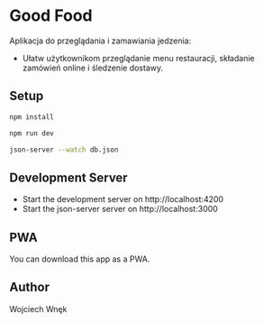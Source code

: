 # Good Food

Aplikacja do przeglądania i zamawiania jedzenia:

- Ułatw użytkownikom przeglądanie menu restauracji, składanie zamówień online i śledzenie dostawy.

## Setup

```bash
npm install

npm run dev

json-server --watch db.json
```

## Development Server

- Start the development server on http://localhost:4200
- Start the json-server server on http://localhost:3000

## PWA

You can download this app as a PWA.

## Author

Wojciech Wnęk
